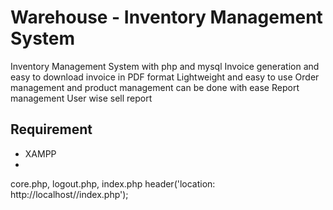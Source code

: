 # Warehouse - Inventory Management System
Inventory Management System with php and mysql
Invoice generation and easy to download invoice in PDF format
Lightweight and easy to use
Order management and product management can be done with ease
Report management
User wise sell report

## Requirement
 - XAMPP
 - 
core.php, logout.php, index.php
header('location: http://localhost/<foldername>/index.php');	

